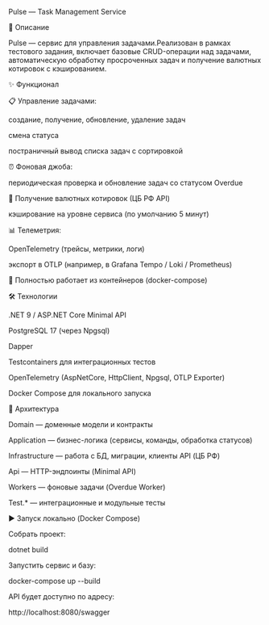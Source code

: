 Pulse — Task Management Service

📌 Описание

Pulse — сервис для управления задачами.Реализован в рамках тестового задания, включает базовые CRUD-операции над задачами, автоматическую обработку просроченных задач и получение валютных котировок с кэшированием.

✨ Функционал

📋 Управление задачами:

создание, получение, обновление, удаление задач

смена статуса

постраничный вывод списка задач с сортировкой

⏰ Фоновая джоба:

периодическая проверка и обновление задач со статусом Overdue

💱 Получение валютных котировок (ЦБ РФ API)

кэширование на уровне сервиса (по умолчанию 5 минут)

📊 Телеметрия:

OpenTelemetry (трейсы, метрики, логи)

экспорт в OTLP (например, в Grafana Tempo / Loki / Prometheus)

🐳 Полностью работает из контейнеров (docker-compose)

🛠️ Технологии

.NET 9 / ASP.NET Core Minimal API

PostgreSQL 17 (через Npgsql)

Dapper

Testcontainers для интеграционных тестов

OpenTelemetry (AspNetCore, HttpClient, Npgsql, OTLP Exporter)

Docker Compose для локального запуска

📂 Архитектура

Domain — доменные модели и контракты

Application — бизнес-логика (сервисы, команды, обработка статусов)

Infrastructure — работа с БД, миграции, клиенты API (ЦБ РФ)

Api — HTTP-эндпоинты (Minimal API)

Workers — фоновые задачи (Overdue Worker)

Test.* — интеграционные и модульные тесты

▶️ Запуск локально (Docker Compose)

Собрать проект:

dotnet build

Запустить сервис и базу:

docker-compose up --build

API будет доступно по адресу:

http://localhost:8080/swagger